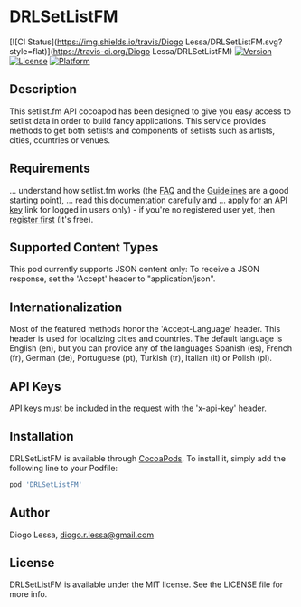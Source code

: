 # DRLSetListFM

[![CI Status](https://img.shields.io/travis/Diogo Lessa/DRLSetListFM.svg?style=flat)](https://travis-ci.org/Diogo Lessa/DRLSetListFM)
[![Version](https://img.shields.io/cocoapods/v/DRLSetListFM.svg?style=flat)](https://cocoapods.org/pods/DRLSetListFM)
[![License](https://img.shields.io/cocoapods/l/DRLSetListFM.svg?style=flat)](https://cocoapods.org/pods/DRLSetListFM)
[![Platform](https://img.shields.io/cocoapods/p/DRLSetListFM.svg?style=flat)](https://cocoapods.org/pods/DRLSetListFM)

## Description
This setlist.fm API cocoapod has been designed to give you easy access to setlist data in order to build fancy applications. This service provides methods to get both setlists and components of setlists such as artists, cities, countries or venues.


## Requirements
... understand how setlist.fm works (the [FAQ](https://www.setlist.fm/faq) and the [Guidelines](https://www.setlist.fm/guidelines) are a good starting point),
... read this documentation carefully and
... [apply for an API key](https://www.setlist.fm/settings/api) link for logged in users only) - if you're no registered user yet, then [register first](https://www.setlist.fm/signup) (it's free).


## Supported Content Types
This pod currently supports JSON content only:
To receive a JSON response, set the 'Accept' header to "application/json".


## Internationalization
Most of the featured methods honor the 'Accept-Language' header. This header is used for localizing cities and countries. The default language is English (en), but you can provide any of the languages Spanish (es), French (fr), German (de), Portuguese (pt), Turkish (tr), Italian (it) or Polish (pl).


## API Keys
API keys must be included in the request with
the 'x-api-key' header.


## Installation

DRLSetListFM is available through [CocoaPods](https://cocoapods.org). To install
it, simply add the following line to your Podfile:

```ruby
pod 'DRLSetListFM'
```

## Author

Diogo Lessa, diogo.r.lessa@gmail.com

## License

DRLSetListFM is available under the MIT license. See the LICENSE file for more info.
